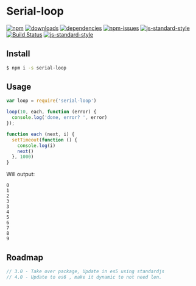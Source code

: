# Serial-loop

[![npm][npm-image]][npm-url]
[![downloads][downloads-image]][downloads-url]
[![dependencies](https://david-dm.org/greenpioneersolutions/serial-loop.svg)](https://david-dm.org/greenpioneersolutions/serial-loop)
[![npm-issues](https://img.shields.io/github/issues/greenpioneersolutions/serial-loop.svg)](https://github.com/greenpioneersolutions/serial-loop/issues)
[![js-standard-style](https://img.shields.io/badge/code%20style-standard-brightgreen.svg)](http://standardjs.com/)
[![Build Status](https://travis-ci.org/greenpioneersolutions/serial-loop.svg?branch=master)](https://travis-ci.org/greenpioneersolutions/serial-loop)
[![js-standard-style](https://nodei.co/npm/serial-loop.png?downloads=true&downloadRank=true&stars=true)](https://nodei.co/npm/serial-loop.png?downloads=true&downloadRank=true&stars=true)

[npm-image]: https://img.shields.io/npm/v/serial-loop.svg?style=flat
[npm-url]: https://npmjs.org/package/serial-loop
[downloads-image]: https://img.shields.io/npm/dm/serial-loop.svg?style=flat
[downloads-url]: https://npmjs.org/package/serial-loop


## Install

```bash
$ npm i -s serial-loop
```

## Usage

```js
var loop = require('serial-loop')

loop(10, each, function (error) {
  console.log('done, error? ', error)
});

function each (next, i) {
  setTimeout(function () {
    console.log(i)
    next()
  }, 1000)
}
```

Will output:

```
0
1
2
3
3
4
5
6
7
8
9
```

## Roadmap

```javascript
// 3.0 - Take over package, Update in es5 using standardjs
// 4.0 - Update to es6 , make it dynamic to not need len.
```
